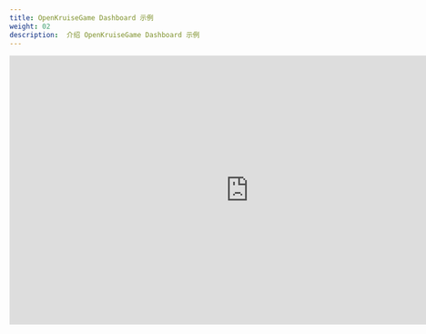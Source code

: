 ```yaml
---
title: OpenKruiseGame Dashboard 示例
weight: 02
description:  介绍 OpenKruiseGame Dashboard 示例
---
```


<div style="text-align: center;">
<iframe width="840" height="472.5" src="https://ks-extension.pek3b.qingstor.com/videos/okg-%E7%A4%BA%E4%BE%8B.mp4" frameborder="0" allowfullscreen></iframe>
</div>

